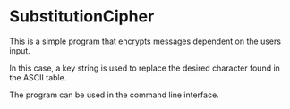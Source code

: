 # SubstitutionCipher

This is a simple program that encrypts messages dependent on the users input. 

In this case, a key string is used to replace the desired character found in the ASCII table.

The program can be used in the command line interface.
